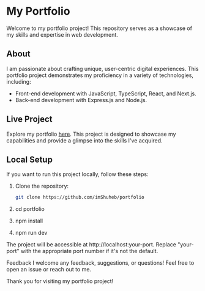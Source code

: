 # My Portfolio

Welcome to my portfolio project! This repository serves as a showcase of my skills and expertise in web development.

## About

I am passionate about crafting unique, user-centric digital experiences. This portfolio project demonstrates my proficiency in a variety of technologies, including:

- Front-end development with JavaScript, TypeScript, React, and Next.js.
- Back-end development with Express.js and Node.js.

## Live Project

Explore my portfolio [here](https://imshuheb.github.io/portfolio/). This project is designed to showcase my capabilities and provide a glimpse into the skills I've acquired.

## Local Setup

If you want to run this project locally, follow these steps:

1. Clone the repository:

   ```bash
   git clone https://github.com/imShuheb/portfolio

2. cd portfolio
3. npm install
4. npm run dev

The project will be accessible at http://localhost:your-port. Replace "your-port" with the appropriate port number if it's not the default.

Feedback 
I welcome any feedback, suggestions, or questions! Feel free to open an issue or reach out to me.

Thank you for visiting my portfolio project!
